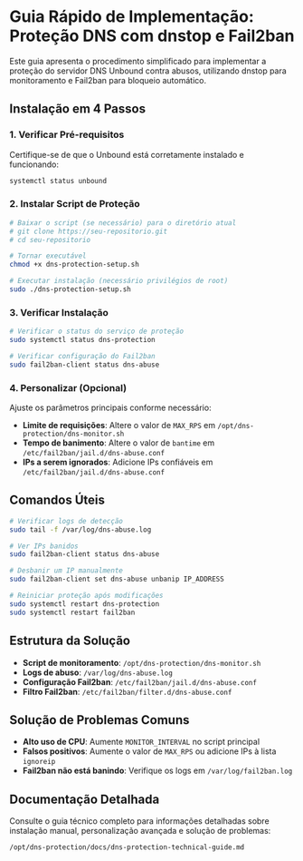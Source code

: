 # Guia Rápido de Implementação: Proteção DNS com dnstop e Fail2ban

Este guia apresenta o procedimento simplificado para implementar a proteção do servidor DNS Unbound contra abusos, utilizando dnstop para monitoramento e Fail2ban para bloqueio automático.

## Instalação em 4 Passos

### 1. Verificar Pré-requisitos

Certifique-se de que o Unbound está corretamente instalado e funcionando:

```bash
systemctl status unbound
```

### 2. Instalar Script de Proteção

```bash
# Baixar o script (se necessário) para o diretório atual
# git clone https://seu-repositorio.git
# cd seu-repositorio

# Tornar executável
chmod +x dns-protection-setup.sh

# Executar instalação (necessário privilégios de root)
sudo ./dns-protection-setup.sh
```

### 3. Verificar Instalação

```bash
# Verificar o status do serviço de proteção
sudo systemctl status dns-protection

# Verificar configuração do Fail2ban
sudo fail2ban-client status dns-abuse
```

### 4. Personalizar (Opcional)

Ajuste os parâmetros principais conforme necessário:

- **Limite de requisições**: Altere o valor de `MAX_RPS` em `/opt/dns-protection/dns-monitor.sh`
- **Tempo de banimento**: Altere o valor de `bantime` em `/etc/fail2ban/jail.d/dns-abuse.conf`
- **IPs a serem ignorados**: Adicione IPs confiáveis em `/etc/fail2ban/jail.d/dns-abuse.conf`

## Comandos Úteis

```bash
# Verificar logs de detecção
sudo tail -f /var/log/dns-abuse.log

# Ver IPs banidos
sudo fail2ban-client status dns-abuse

# Desbanir um IP manualmente
sudo fail2ban-client set dns-abuse unbanip IP_ADDRESS

# Reiniciar proteção após modificações
sudo systemctl restart dns-protection
sudo systemctl restart fail2ban
```

## Estrutura da Solução

- **Script de monitoramento**: `/opt/dns-protection/dns-monitor.sh`
- **Logs de abuso**: `/var/log/dns-abuse.log`
- **Configuração Fail2ban**: `/etc/fail2ban/jail.d/dns-abuse.conf`
- **Filtro Fail2ban**: `/etc/fail2ban/filter.d/dns-abuse.conf`

## Solução de Problemas Comuns

- **Alto uso de CPU**: Aumente `MONITOR_INTERVAL` no script principal
- **Falsos positivos**: Aumente o valor de `MAX_RPS` ou adicione IPs à lista `ignoreip`
- **Fail2ban não está banindo**: Verifique os logs em `/var/log/fail2ban.log`

## Documentação Detalhada

Consulte o guia técnico completo para informações detalhadas sobre instalação manual, personalização avançada e solução de problemas:

`/opt/dns-protection/docs/dns-protection-technical-guide.md`